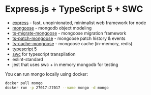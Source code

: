 # Express.js + TypeScript 5 + SWC

* [express](https://expressjs.com/) - fast, unopinionated, minimalist web framework for node
* [mongoose](https://mongoosejs.com/) - mongodb object modeling
* [ts-migrate-mongoose](https://github.com/ilovepixelart/ts-migrate-mongoose) - mongoose migration framework
* [ts-patch-mongoose](https://github.com/ilovepixelart/ts-migrate-mongoose) - mongoose patch history & events
* [ts-cache-mongoose](https://github.com/ilovepixelart/ts-cache-mongoose) - mongoose cache (in-memory, redis)
* [typescript 5](https://www.typescriptlang.org/)
* [swc](https://swc.rs/) for typescript transpilation
* eslint-standard
* jest that uses swc + in memory mongodb for testing

You can run mongo locally using docker:

```bash
docker pull mongo
docker run -p 27017:27017 --name mongo -d mongo
```
